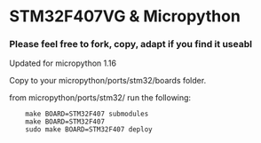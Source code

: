 # STM32F407VG & Micropython

### Please feel free to fork, copy, adapt if you find it useabl

Updated for micropython 1.16

Copy to your micropython/ports/stm32/boards folder.

from micropython/ports/stm32/  run the following:


```
    make BOARD=STM32F407 submodules
    make BOARD=STM32F407
    sudo make BOARD=STM32F407 deploy
    

